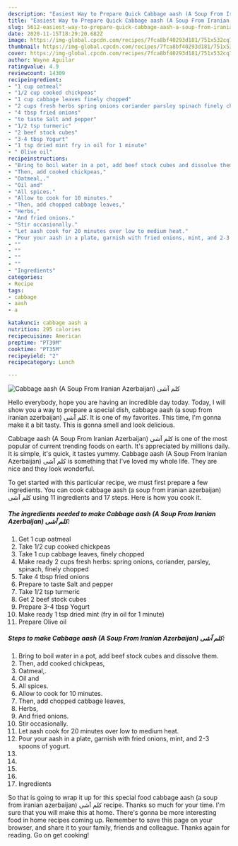 ```yaml
---
description: "Easiest Way to Prepare Quick Cabbage aash (A Soup From Iranian Azerbaijan) کلم آشی"
title: "Easiest Way to Prepare Quick Cabbage aash (A Soup From Iranian Azerbaijan) کلم آشی"
slug: 5612-easiest-way-to-prepare-quick-cabbage-aash-a-soup-from-iranian-azerbaijan
date: 2020-11-15T18:29:20.682Z
image: https://img-global.cpcdn.com/recipes/7fca8bf40293d181/751x532cq70/cabbage-aash-a-soup-from-iranian-azerbaijan-کلم-آشی-recipe-main-photo.jpg
thumbnail: https://img-global.cpcdn.com/recipes/7fca8bf40293d181/751x532cq70/cabbage-aash-a-soup-from-iranian-azerbaijan-کلم-آشی-recipe-main-photo.jpg
cover: https://img-global.cpcdn.com/recipes/7fca8bf40293d181/751x532cq70/cabbage-aash-a-soup-from-iranian-azerbaijan-کلم-آشی-recipe-main-photo.jpg
author: Wayne Aguilar
ratingvalue: 4.9
reviewcount: 14309
recipeingredient:
- "1 cup oatmeal"
- "1/2 cup cooked chickpeas"
- "1 cup cabbage leaves finely chopped"
- "2 cups fresh herbs spring onions coriander parsley spinach finely chopped"
- "4 tbsp fried onions"
- "to taste Salt and pepper"
- "1/2 tsp turmeric"
- "2 beef stock cubes"
- "3-4 tbsp Yogurt"
- "1 tsp dried mint fry in oil for 1 minute"
- " Olive oil"
recipeinstructions:
- "Bring to boil water in a pot, add beef stock cubes and dissolve them."
- "Then, add cooked chickpeas,"
- "Oatmeal,."
- "Oil and"
- "All spices."
- "Allow to cook for 10 minutes."
- "Then, add chopped cabbage leaves,"
- "Herbs,"
- "And fried onions."
- "Stir occasionally."
- "Let aash cook for 20 minutes over low to medium heat."
- "Pour your aash in a plate, garnish with fried onions, mint, and 2-3 spoons of yogurt."
- ""
- ""
- ""
- ""
- "Ingredients"
categories:
- Recipe
tags:
- cabbage
- aash
- a

katakunci: cabbage aash a 
nutrition: 295 calories
recipecuisine: American
preptime: "PT39M"
cooktime: "PT35M"
recipeyield: "2"
recipecategory: Lunch

---
```



![Cabbage aash (A Soup From Iranian Azerbaijan) کلم آشی](https://img-global.cpcdn.com/recipes/7fca8bf40293d181/751x532cq70/cabbage-aash-a-soup-from-iranian-azerbaijan-کلم-آشی-recipe-main-photo.jpg)

Hello everybody, hope you are having an incredible day today. Today, I will show you a way to prepare a special dish, cabbage aash (a soup from iranian azerbaijan) کلم آشی. It is one of my favorites. This time, I'm gonna make it a bit tasty. This is gonna smell and look delicious.



Cabbage aash (A Soup From Iranian Azerbaijan) کلم آشی is one of the most popular of current trending foods on earth. It's appreciated by millions daily. It is simple, it's quick, it tastes yummy. Cabbage aash (A Soup From Iranian Azerbaijan) کلم آشی is something that I've loved my whole life. They are nice and they look wonderful.


To get started with this particular recipe, we must first prepare a few ingredients. You can cook cabbage aash (a soup from iranian azerbaijan) کلم آشی using 11 ingredients and 17 steps. Here is how you cook it.

<!--inarticleads1-->

##### The ingredients needed to make Cabbage aash (A Soup From Iranian Azerbaijan) کلم آشی:

1. Get 1 cup oatmeal
1. Take 1/2 cup cooked chickpeas
1. Take 1 cup cabbage leaves, finely chopped
1. Make ready 2 cups fresh herbs: spring onions, coriander, parsley, spinach, finely chopped
1. Take 4 tbsp fried onions
1. Prepare to taste Salt and pepper
1. Take 1/2 tsp turmeric
1. Get 2 beef stock cubes
1. Prepare 3-4 tbsp Yogurt
1. Make ready 1 tsp dried mint (fry in oil for 1 minute)
1. Prepare  Olive oil




<!--inarticleads2-->

##### Steps to make Cabbage aash (A Soup From Iranian Azerbaijan) کلم آشی:

1. Bring to boil water in a pot, add beef stock cubes and dissolve them.
1. Then, add cooked chickpeas,
1. Oatmeal,.
1. Oil and
1. All spices.
1. Allow to cook for 10 minutes.
1. Then, add chopped cabbage leaves,
1. Herbs,
1. And fried onions.
1. Stir occasionally.
1. Let aash cook for 20 minutes over low to medium heat.
1. Pour your aash in a plate, garnish with fried onions, mint, and 2-3 spoons of yogurt.
1. 
1. 
1. 
1. 
1. Ingredients




So that is going to wrap it up for this special food cabbage aash (a soup from iranian azerbaijan) کلم آشی recipe. Thanks so much for your time. I'm sure that you will make this at home. There's gonna be more interesting food in home recipes coming up. Remember to save this page on your browser, and share it to your family, friends and colleague. Thanks again for reading. Go on get cooking!
